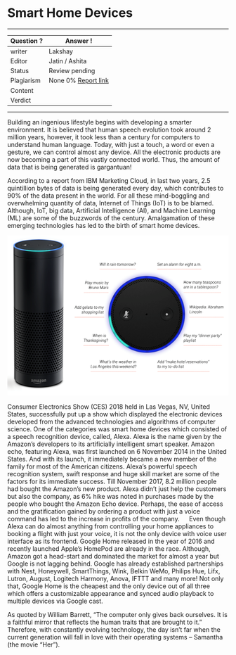 # Smart Home Devices

---
Question ? | Answer ! |
--- | --- |
writer | Lakshay
Editor | Jatin / Ashita
Status | Review pending
Plagiarism | None 0% [Report link](./plag_reports/plag_5G.pdf)
Content | 
Verdict | 
---

Building an ingenious lifestyle begins with developing a smarter environment. It is believed that human speech evolution took around 2 million years, however, it took less than a century for computers to understand human language. Today, with just a touch, a word or even a gesture, we can control almost any device. All the electronic products are now becoming a part of this vastly connected world. Thus, the amount of data that is being generated is gargantuan! 

According to a report from IBM Marketing Cloud, in last two years, 2.5 quintillion bytes of data is being generated every day, which contributes to 90% of the data present in the world. For all these mind-boggling and overwhelming quantity of data, Internet of Things (IoT) is to be blamed. Although, IoT, big data, Artificial Intelligence (AI), and Machine Learning (ML) are some of the buzzwords of the century.
Amalgamation of these emerging technologies has led to the birth of smart home devices.

![Smart Home Devices](./img/smart-home-devices.png)

Consumer Electronics Show (CES) 2018 held in Las Vegas, NV, United States, successfully put up a show which displayed the electronic devices developed from the advanced technologies and algorithms of computer science. One of   the     categories was smart home   devices   which consisted of a speech recognition device, called, Alexa.  Alexa is the name given  by  the   Amazon’s developers     to     its     artificially intelligent       smart          speaker. Amazon echo, featuring   Alexa, was    first      launched     on     6 November 2014 in the   United States. And   with its  launch,  it immediately   became   a    new member of the  family for most 
of the American citizens. Alexa’s    powerful     speech    recognition system, swift response and huge skill market are some of the factors for its immediate success. Till November 2017, 8.2 million people had bought the Amazon’s new product. Alexa didn’t just help the customers but also the company, as 6% hike was noted in purchases made by the people who bought the Amazon Echo device. Perhaps, the ease of access and the gratification gained by ordering a product with just a voice command has led to the increase in profits of the company.
 
Even though Alexa can do almost anything from controlling your home appliances to booking a flight with just your voice, it is not the only device with voice user interface as its frontend. Google Home released in the year of 2016 and recently launched Apple’s HomePod are already in the race. Although, Amazon got a head-start and dominated the market for almost a year but Google is not lagging behind.
Google has already established partnerships with Nest, Honeywell, SmartThings, Wink, Belkin WeMo, Philips Hue, Lifx, Lutron, August, Logitech Harmony, Anova, IFTTT and many more! Not only that, Google Home is the cheapest and the only device out of all three which offers a customizable appearance and synced audio playback to multiple devices via Google cast. 

As quoted by William Barrett, “The computer only gives back ourselves. It is a faithful mirror that reflects the human traits that are brought to it.” Therefore, with constantly evolving technology, the day isn’t far when the current generation will fall in love with their operating systems – Samantha (the movie “Her”).
